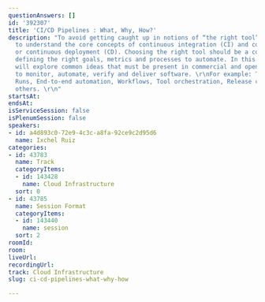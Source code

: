 ```yaml
---
questionAnswers: []
id: '392307'
title: 'CI/CD Pipelines : What, Why, How?'
description: "To avoid getting caught up in notions of “the right tool” it is important
  to understand the core concepts of continuous integration (CI) and continuous delivery
  or continuous deployment (CD). Choosing the right tool should be a consequence of
  defining the right goals, metrics and processes to automate. In this session we
  will explore common ideas that must be present in commercial and open source solutions
  to monitor, automate, verify and deliver software. \r\nFor example: Tasks, Steps,
  Runs, End-to-end automation, Workflows, Tool orchestration, Release cycles, among
  others. \r\n"
startsAt: 
endsAt: 
isServiceSession: false
isPlenumSession: false
speakers:
- id: a4d893c0-72e9-4c3c-a8fa-92ce9c2d95d6
  name: Ixchel Ruiz
categories:
- id: 43783
  name: Track
  categoryItems:
  - id: 143428
    name: Cloud Infrastructure
  sort: 0
- id: 43785
  name: Session Format
  categoryItems:
  - id: 143440
    name: session
  sort: 2
roomId: 
room: 
liveUrl: 
recordingUrl: 
track: Cloud Infrastructure
slug: ci-cd-pipelines-what-why-how

---
```

